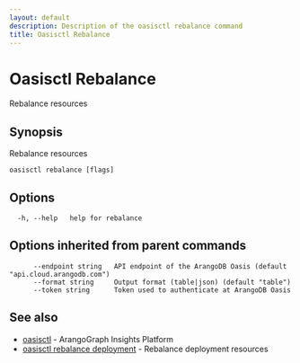 ```yaml
---
layout: default
description: Description of the oasisctl rebalance command
title: Oasisctl Rebalance
---
```

# Oasisctl Rebalance

Rebalance resources

## Synopsis

Rebalance resources

```
oasisctl rebalance [flags]
```

## Options

```
  -h, --help   help for rebalance
```

## Options inherited from parent commands

```
      --endpoint string   API endpoint of the ArangoDB Oasis (default "api.cloud.arangodb.com")
      --format string     Output format (table|json) (default "table")
      --token string      Token used to authenticate at ArangoDB Oasis
```

## See also

* [oasisctl](oasisctl-options.html)	 - ArangoGraph Insights Platform
* [oasisctl rebalance deployment](oasisctl-rebalance-deployment.html)	 - Rebalance deployment resources

